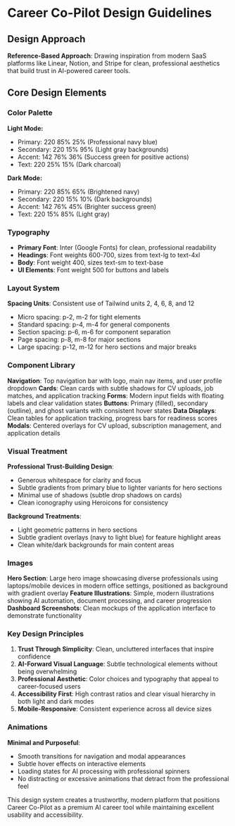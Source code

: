 # Career Co-Pilot Design Guidelines

## Design Approach
**Reference-Based Approach**: Drawing inspiration from modern SaaS platforms like Linear, Notion, and Stripe for clean, professional aesthetics that build trust in AI-powered career tools.

## Core Design Elements

### Color Palette
**Light Mode:**
- Primary: 220 85% 25% (Professional navy blue)
- Secondary: 220 15% 95% (Light gray backgrounds)
- Accent: 142 76% 36% (Success green for positive actions)
- Text: 220 25% 15% (Dark charcoal)

**Dark Mode:**
- Primary: 220 85% 65% (Brightened navy)
- Secondary: 220 15% 10% (Dark backgrounds)
- Accent: 142 76% 45% (Brighter success green)
- Text: 220 15% 85% (Light gray)

### Typography
- **Primary Font**: Inter (Google Fonts) for clean, professional readability
- **Headings**: Font weights 600-700, sizes from text-lg to text-4xl
- **Body**: Font weight 400, sizes text-sm to text-base
- **UI Elements**: Font weight 500 for buttons and labels

### Layout System
**Spacing Units**: Consistent use of Tailwind units 2, 4, 6, 8, and 12
- Micro spacing: p-2, m-2 for tight elements
- Standard spacing: p-4, m-4 for general components
- Section spacing: p-6, m-6 for component separation
- Page spacing: p-8, m-8 for major sections
- Large spacing: p-12, m-12 for hero sections and major breaks

### Component Library

**Navigation**: Top navigation bar with logo, main nav items, and user profile dropdown
**Cards**: Clean cards with subtle shadows for CV uploads, job matches, and application tracking
**Forms**: Modern input fields with floating labels and clear validation states
**Buttons**: Primary (filled), secondary (outline), and ghost variants with consistent hover states
**Data Displays**: Clean tables for application tracking, progress bars for readiness scores
**Modals**: Centered overlays for CV upload, subscription management, and application details

### Visual Treatment
**Professional Trust-Building Design**:
- Generous whitespace for clarity and focus
- Subtle gradients from primary blue to lighter variants for hero sections
- Minimal use of shadows (subtle drop shadows on cards)
- Clean iconography using Heroicons for consistency

**Background Treatments**:
- Light geometric patterns in hero sections
- Subtle gradient overlays (navy to light blue) for feature highlight areas
- Clean white/dark backgrounds for main content areas

### Images
**Hero Section**: Large hero image showcasing diverse professionals using laptops/mobile devices in modern office settings, positioned as background with gradient overlay
**Feature Illustrations**: Simple, modern illustrations showing AI automation, document processing, and career progression
**Dashboard Screenshots**: Clean mockups of the application interface to demonstrate functionality

### Key Design Principles
1. **Trust Through Simplicity**: Clean, uncluttered interfaces that inspire confidence
2. **AI-Forward Visual Language**: Subtle technological elements without being overwhelming
3. **Professional Aesthetic**: Color choices and typography that appeal to career-focused users
4. **Accessibility First**: High contrast ratios and clear visual hierarchy in both light and dark modes
5. **Mobile-Responsive**: Consistent experience across all device sizes

### Animations
**Minimal and Purposeful**:
- Smooth transitions for navigation and modal appearances
- Subtle hover effects on interactive elements
- Loading states for AI processing with professional spinners
- No distracting or excessive animations that detract from the professional feel

This design system creates a trustworthy, modern platform that positions Career Co-Pilot as a premium AI career tool while maintaining excellent usability and accessibility.